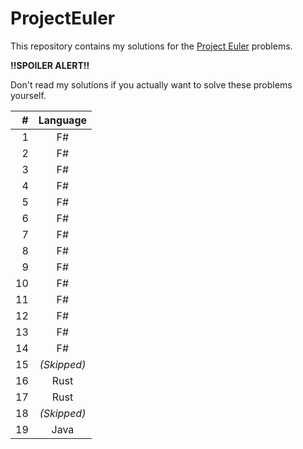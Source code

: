 # ProjectEuler

This repository contains my solutions for the [Project Euler](https://projecteuler.net/) problems.

**!!SPOILER ALERT!!**

Don't read my solutions if you actually want to solve these problems yourself.

| #    | Language  |
| ---: | :-------: |
| 1 | F# |
| 2 | F# |
| 3 | F# |
| 4 | F# |
| 5 | F# |
| 6 | F# |
| 7 | F# |
| 8 | F# |
| 9 | F# |
| 10 | F# |
| 11 | F# |
| 12 | F# |
| 13 | F# |
| 14 | F# |
| 15 | _(Skipped)_ |
| 16 | Rust |
| 17 | Rust |
| 18 | _(Skipped)_ |
| 19 | Java |
